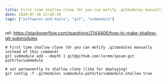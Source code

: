```yaml
---
title: First time shallow clone (Or you can mofify .gitmodules manually instead of this command)
date: 2024-07-28 21:45:19
tags: ["softwares-and-tools", "git", "submodule"]
---
```

ref: https://stackoverflow.com/questions/2144406/how-to-make-shallow-git-submodules


```
# First time shallow clone (Or you can mofify .gitmodules manually instead of this command)
git submodule add --depth 1 git@github.com:lorem/ipsum.git path/to/submodule

# set permanently to shallow clone (like for deploying)
git config -f .gitmodules submodule.path/to/submodule.shallow true
```

